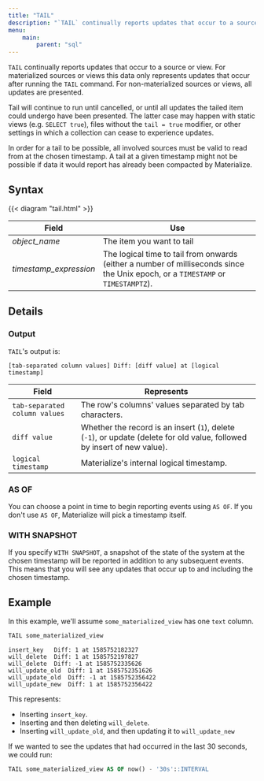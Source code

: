 ```yaml
---
title: "TAIL"
description: "`TAIL` continually reports updates that occur to a source or view."
menu:
    main:
        parent: "sql"
---
```


`TAIL` continually reports updates that occur to a source or view.
For materialized sources or views this data only represents updates that occur after running the `TAIL` command.
For non-materialized sources or views, all updates are presented.

Tail will continue to run until cancelled, or until all updates the tailed item could undergo have been presented. The latter case may happen with static views (e.g. `SELECT true`), files without the `tail = true` modifier, or other settings in which a collection can cease to experience updates.

In order for a tail to be possible, all involved sources must be valid to read from at the chosen timestamp.
A tail at a given timestamp might not be possible if data it would report has already been compacted by Materialize.

## Syntax

{{< diagram "tail.html" >}}

Field | Use
------|-----
_object&lowbar;name_ | The item you want to tail
_timestamp&lowbar;expression_ | The logical time to tail from onwards (either a number of milliseconds since the Unix epoch, or a `TIMESTAMP` or `TIMESTAMPTZ`).

## Details

### Output

`TAIL`'s output is:

```shell
[tab-separated column values] Diff: [diff value] at [logical timestamp]
```

Field | Represents
------|-----------
`tab-separated column values` | The row's columns' values separated by tab characters.
`diff value` | Whether the record is an insert (`1`), delete (`-1`), or update (delete for old value, followed by insert of new value).
`logical timestamp` | Materialize's internal logical timestamp.

### AS OF

You can choose a point in time to begin reporting events using `AS OF`.
If you don't use `AS OF`, Materialize will pick a timestamp itself.

### WITH SNAPSHOT

If you specify `WITH SNAPSHOT`, a snapshot of the state of the system at the chosen timestamp will be reported in addition to any subsequent events.
This means that you will see any updates that occur up to and including the chosen timestamp.

## Example

In this example, we'll assume `some_materialized_view` has one `text` column.

```sql
TAIL some_materialized_view
```
```
insert_key   Diff: 1 at 1585752182327
will_delete  Diff: 1 at 1585752197827
will_delete  Diff: -1 at 1585752335626
will_update_old  Diff: 1 at 1585752351626
will_update_old  Diff: -1 at 1585752356422
will_update_new  Diff: 1 at 1585752356422
````

This represents:

- Inserting `insert_key`.
- Inserting and then deleting `will_delete`.
- Inserting `will_update_old`, and then updating it to `will_update_new`

If we wanted to see the updates that had occurred in the last 30 seconds, we could run:

```sql
TAIL some_materialized_view AS OF now() - '30s'::INTERVAL
```
